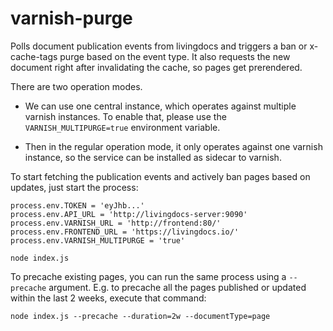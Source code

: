 # varnish-purge

Polls document publication events from livingdocs and triggers a ban or x-cache-tags purge based on the event type.
It also requests the new document right after invalidating the cache, so pages get prerendered.

There are two operation modes.
- We can use one central instance, which operates against multiple varnish instances.
  To enable that, please use the `VARNISH_MULTIPURGE=true` environment variable.

- Then in the regular operation mode, it only operates against one varnish instance,
  so the service can be installed as sidecar to varnish.


To start fetching the publication events and actively ban pages based on updates, just start the process:
```
process.env.TOKEN = 'eyJhb...'
process.env.API_URL = 'http://livingdocs-server:9090'
process.env.VARNISH_URL = 'http://frontend:80/'
process.env.FRONTEND_URL = 'https://livingdocs.io/'
process.env.VARNISH_MULTIPURGE = 'true'

node index.js
```

To precache existing pages, you can run the same process using a `--precache` argument.
E.g. to precache all the pages published or updated within the last 2 weeks, execute that command:
```
node index.js --precache --duration=2w --documentType=page
```
